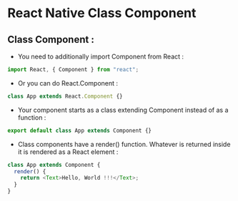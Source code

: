 # React Native Class Component

## Class Component :

- You need to additionally import Component from React :

```js
import React, { Component } from "react";
```

- Or you can do React.Component :

```js
class App extends React.Component {}
```

- Your component starts as a class extending Component instead of as a function :

```js
export default class App extends Component {}
```

- Class components have a render() function. Whatever is returned inside it is rendered as a React element :

```js
class App extends Component {
  render() {
    return <Text>Hello, World !!!</Text>;
  }
}
```
